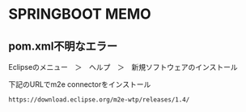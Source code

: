 # SPRINGBOOT MEMO

## pom.xml不明なエラー

Eclipseのメニュー　＞　ヘルプ　＞　新規ソフトウェアのインストール

下記のURLでm2e connectorをインストール
```
https://download.eclipse.org/m2e-wtp/releases/1.4/
```